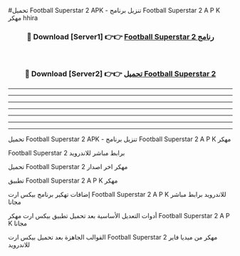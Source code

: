 #تحميل Football Superstar 2  APK - تنزيل برنامج Football Superstar 2  A P K مهكر hhira 



<div align="center">
<h3>🔴 Download [Server1] 👉👉 <a href="https://apkdownload10.web.app/?title=Football Superstar 2 ">Football Superstar 2  رنامج</a></h3><br>

<h3>🔴 Download [Server2] 👉👉 <a href="https://apkdownload10.web.app/?title=Football Superstar 2 ">تحميل Football Superstar 2  </a></h3>
</div>


----------------------------------------------------------

----------------------------------------------------------

----------------------------------------------------------

----------------------------------------------------------

----------------------------------------------------------

----------------------------------------------------------

----------------------------------------------------------

تحميل Football Superstar 2  APK - تنزيل برنامج Football Superstar 2  A P K مهكر

Football Superstar 2  برابط مباشر للاندرويد

تحميل Football Superstar 2  مهكر اخر اصدار

تطبيق Football Superstar 2  A P K مهكر

إضافات تهكير برنامج بيكس ارت Football Superstar 2  A P K للاندرويد برابط مباشر مجانا

أدوات التعديل الأساسية بعد تحميل تطبيق بيكس ارت مهكر Football Superstar 2  A P K مجانا

القوالب الجاهزة بعد تحميل بيكس ارت Football Superstar 2  مهكر من ميديا فاير للاندرويد


